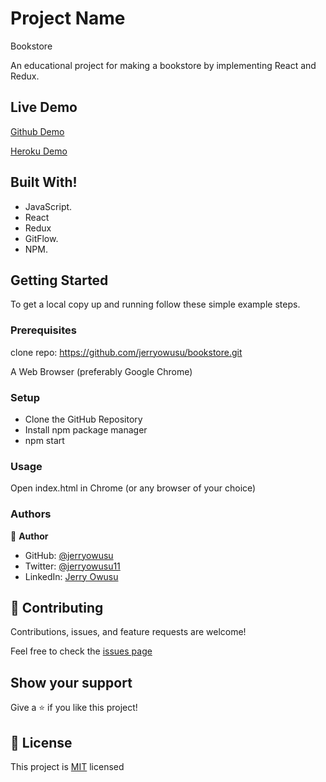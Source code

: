 # Project Name
Bookstore


An educational project for making a bookstore by implementing React and Redux.



## Live Demo

[Github Demo](https://jerryowusu.github.io/bookstore/)

[Heroku Demo](https://jbook-store.herokuapp.com/categories)

## Built With!
- JavaScript.
- React
- Redux
- GitFlow.
- NPM.

## Getting Started

To get a local copy up and running follow these simple example steps.

### Prerequisites

clone repo: https://github.com/jerryowusu/bookstore.git

A Web Browser (preferably Google Chrome)

### Setup

- Clone the GitHub Repository
- Install npm package manager
- npm start

### Usage
Open index.html in Chrome (or any browser of your choice)

### Authors

👤 **Author**

- GitHub: [@jerryowusu](https://github.com/jerryowusu)
- Twitter: [@jerryowusu11](https://twitter.com/jerryowusu11)
- LinkedIn: [Jerry Owusu](https://www.linkedin.com/in/jeremiah-owusu-b50a70173/)



## 🤝 Contributing

Contributions, issues, and feature requests are welcome!

Feel free to check the [issues page](https://github.com/jerryowusu/bookstore/issues)

## Show your support

Give a ⭐️ if you like this project!

## 📝 License

This project is [MIT](LICENSE) licensed

